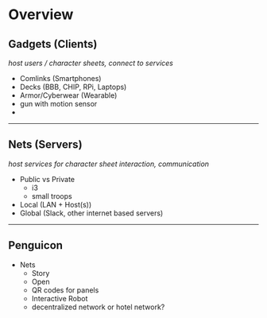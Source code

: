 # Overview

## Gadgets (Clients)  
_host users / character sheets, connect to services_
  * Comlinks (Smartphones)
  * Decks (BBB, CHIP, RPi, Laptops)
  * Armor/Cyberwear (Wearable)
  * gun with motion sensor
  * 

---

## Nets (Servers)  
_host services for character sheet interaction, communication_
  * Public vs Private
      - i3
      - small troops
  * Local (LAN + Host(s))
  * Global (Slack, other internet based servers)

---

## Penguicon
* Nets
    * Story
    * Open
  * QR codes for panels
  * Interactive Robot
  * decentralized network or hotel network?